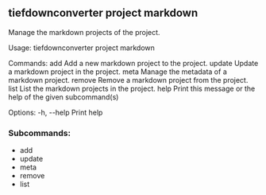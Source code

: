 ## tiefdownconverter project markdown

Manage the markdown projects of the project.

Usage: tiefdownconverter project markdown <COMMAND>

Commands:
  add     Add a new markdown project to the project.
  update  Update a markdown project in the project.
  meta    Manage the metadata of a markdown project.
  remove  Remove a markdown project from the project.
  list    List the markdown projects in the project.
  help    Print this message or the help of the given subcommand(s)

Options:
  -h, --help  Print help

### Subcommands:
- add
- update
- meta
- remove
- list

